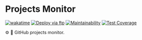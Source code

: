 # Projects Monitor

[![wakatime](https://wakatime.com/badge/github/guibranco/projects-monitor.svg)](https://wakatime.com/badge/github/guibranco/projects-monitor)
[![Deploy via ftp](https://github.com/guibranco/Projects-Monitor/actions/workflows/deploy.yml/badge.svg)](https://github.com/guibranco/Projects-Monitor/actions/workflows/deploy.yml)
[![Maintainability](https://api.codeclimate.com/v1/badges/576a4ac11de09db48520/maintainability)](https://codeclimate.com/github/guibranco/projects-monitor/maintainability)
[![Test Coverage](https://api.codeclimate.com/v1/badges/576a4ac11de09db48520/test_coverage)](https://codeclimate.com/github/guibranco/projects-monitor/test_coverage)

:gear: :bell: GitHub projects monitor.

